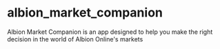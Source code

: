 # albion_market_companion
Albion Market Companion is an app designed to help you make the right decision in the world of Albion Online's markets
